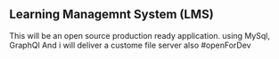 ## Learning Managemnt System (LMS)
This will be an open source production ready application. 
using MySql, GraphQl
And i will deliver a custome file server also
#openForDev
